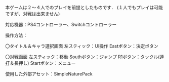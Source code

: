 本ゲームは２～４人でのプレイを前提としたものです．
(１人でもプレイは可能ですが、対戦は出来ません)

対応機器：PS4コントローラー、Switchコントローラー

操作方法：

〇タイトル＆キャラ選択画面
      左スティック：UI操作
      Eastボタン：決定ボタン

〇対戦画面
      左スティック：移動
      Southボタン：ジャンプ
      R1ボタン：タックル(連打＆長押し)
      Startボタン：メニュー

使用した外部アセット：SimpleNaturePack
